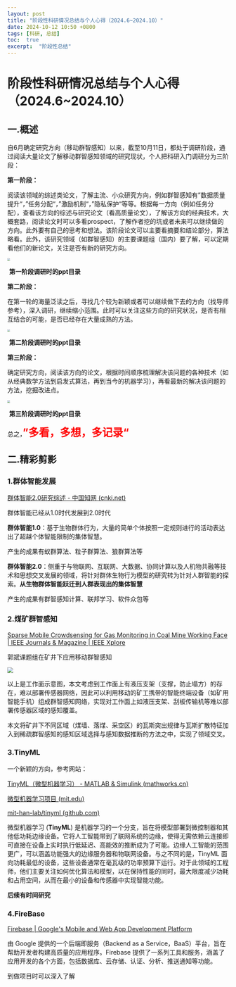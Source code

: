 ```yaml
---
layout: post
title: "阶段性科研情况总结与个人心得（2024.6~2024.10）"
date: 2024-10-12 10:50 +0800
tags: [科研, 总结]
toc:  true
excerpt:  "阶段性总结"
---
```


# 阶段性科研情况总结与个人心得（2024.6~2024.10）

## 一.概述

自6月确定研究方向（移动群智感知）以来，截至10月11日，都处于调研阶段，通过阅读大量论文了解移动群智感知领域的研究现状，个人把科研入门调研分为三阶段：

**第一阶段：**

阅读该领域的综述类论文，了解主流、小众研究方向，例如群智感知有”数据质量提升“，”任务分配“，”激励机制“，”隐私保护“等等。根据每一方向（例如任务分配），查看该方向的综述与研究论文（看高质量论文），了解该方向的经典技术，大概套路，阅读论文时可以多看prospect，了解作者挖的坑或者未来可以继续做的方向。此外要有自己的思考和想法。该阶段论文可以主要看摘要和结论部分，算法略看。此外，该研究领域（如群智感知）的主要课题组（国内）要了解，可以定期看他们的新论文，关注是否有新的研究方向。

<img src="C:\博客\ysy0804.github.io\img\blog10\1.png" style="zoom:35%;" />

​																												**第一阶段调研时的ppt目录**

**第二阶段：**

在第一轮的海量泛读之后，寻找几个较为新颖或者可以继续做下去的方向（找导师参考），深入调研，继续缩小范围。此时可以关注这些方向的研究状况，是否有相互结合的可能，是否已经存在大量成熟的方法。

<img src="C:\博客\ysy0804.github.io\img\blog10\2.png" style="zoom:35%;" />

​																											**第二阶段调研时的ppt目录**

**第三阶段：**

确定研究方向，阅读该方向的论文，根据时间顺序梳理解决该问题的各种技术（如从经典数学方法到启发式算法，再到当今的机器学习），再看最新的解决该问题的方法，挖掘改进点。

<img src="C:\博客\ysy0804.github.io\img\blog10\3.png" style="zoom:35%;" />

​																										**第三阶段调研时的ppt目录**

总之，<font color=red size=5>**”多看，多想，多记录“**</font>



## 二.精彩剪影

### 1.群体智能发展

[群体智能2.0研究综述 - 中国知网 (cnki.net)](https://kns.cnki.net/kcms2/article/abstract?v=acR2UJ02YhRP5c-5qRp6eUmwRBou4e_pViqDiCb4-H6JAIzPzpU8rMDJ6lWIJ1-GVl-w2C1FvWQKcYsq-urOPG4A7RCPz8KBsrrW6ZFj0h2BpTcAUivRcVxiVBpXUw4u_513XPP18N24sECZ8ZWmSODt0ulaSSy89CinY5_XUcGb5Dm1x52V8dmSS1I9oOOG&uniplatform=NZKPT&language=CHS)

群体智能已经从1.0时代发展到2.0时代

**群体智能1.0**：基于生物群体行为，大量的简单个体按照一定规则进行的活动表达出了超越个体智能限制的集体智慧。

产生的成果有蚁群算法、粒子群算法、狼群算法等

**群体智能2.0**：侧重于与物联网、互联网、大数据、协同计算以及人机物共融等技术和思想交叉发展的领域，将针对群体生物行为模型的研究转为针对人群智能的探索。**从生物群体智能跃迁到人群表现出的集体智慧**

产生的成果有群智感知计算、联邦学习、软件众包等



### 2.煤矿群智感知

[Sparse Mobile Crowdsensing for Gas Monitoring in Coal Mine Working Face | IEEE Journals & Magazine | IEEE Xplore](https://ieeexplore.ieee.org/abstract/document/10557609)

郭斌课题组在矿井下应用移动群智感知

<img src="C:\博客\ysy0804.github.io\img\blog10\4.png" style="zoom:80%;" />

以上是工作面示意图，本文考虑到工作面上有液压支架（支撑，防止塌方）的存在，难以部署传感器网络，因此可以利用移动的矿工携带的智能终端设备（如矿用智能手机）组成群智感知网络，实现对工作面上如液压支架、刮板传输机等难以部署传感器区域的感知覆盖。

本文将矿井下不同区域（煤墙、落煤、采空区）的瓦斯突出规律与瓦斯扩散特征加入到稀疏群智感知的感知区域选择与感知数据推断的方法之中，实现了领域交叉。



### 3.TinyML

一个新颖的方向，参考网站：

[TinyML（微型机器学习） - MATLAB & Simulink (mathworks.cn)](https://ww2.mathworks.cn/discovery/tinyml.html)

[微型机器学习项目 (mit.edu)](https://hanlab.mit.edu/projects/tinyml)

[mit-han-lab/tinyml (github.com)](https://github.com/mit-han-lab/tinyml)

微型机器学习 (**TinyML**) 是机器学习的一个分支，旨在将模型部署到微控制器和其他低功耗边缘设备。它将人工智能带到了联网系统的边缘，使得无需依赖云连接即可直接在设备上实时执行低延迟、高能效的推断成为了可能。边缘人工智能的范围更广，可以涵盖功能强大的边缘服务器和物联网设备。与之不同的是，TinyML 面向功耗最低的设备，这些设备通常在毫瓦级的功率预算下运行。对于此领域的工程师，他们主要关注如何优化算法和模型，以在保持性能的同时，最大限度减少功耗和占用空间，从而在最小的设备和传感器中实现智能功能。

**后续有时间研究**



### 4.FireBase

[Firebase | Google's Mobile and Web App Development Platform](https://firebase.google.com/?hl=zh-cn)

由 Google 提供的一个后端即服务（Backend as a Service，BaaS）平台，旨在帮助开发者构建高质量的应用程序。Firebase 提供了一系列工具和服务，涵盖了应用开发的各个方面，包括数据库、云存储、认证、分析、推送通知等功能。

到做项目时可以深入了解











